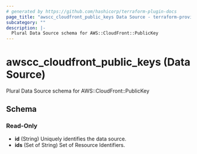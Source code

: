 ```yaml
---
# generated by https://github.com/hashicorp/terraform-plugin-docs
page_title: "awscc_cloudfront_public_keys Data Source - terraform-provider-awscc"
subcategory: ""
description: |-
  Plural Data Source schema for AWS::CloudFront::PublicKey
---
```


# awscc_cloudfront_public_keys (Data Source)

Plural Data Source schema for AWS::CloudFront::PublicKey



<!-- schema generated by tfplugindocs -->
## Schema

### Read-Only

- **id** (String) Uniquely identifies the data source.
- **ids** (Set of String) Set of Resource Identifiers.



